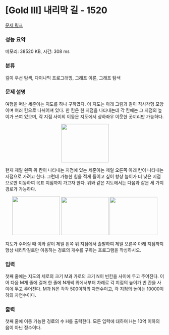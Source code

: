 # [Gold III] 내리막 길 - 1520 

[문제 링크](https://www.acmicpc.net/problem/1520) 

### 성능 요약

메모리: 38520 KB, 시간: 308 ms

### 분류

깊이 우선 탐색, 다이나믹 프로그래밍, 그래프 이론, 그래프 탐색

### 문제 설명

<p>여행을 떠난 세준이는 지도를 하나 구하였다. 이 지도는 아래 그림과 같이 직사각형 모양이며 여러 칸으로 나뉘어져 있다. 한 칸은 한 지점을 나타내는데 각 칸에는 그 지점의 높이가 쓰여 있으며, 각 지점 사이의 이동은 지도에서 상하좌우 이웃한 곳끼리만 가능하다.</p>

<p style="text-align: center;"><img alt="" src="https://upload.acmicpc.net/0e11f3db-35d2-4b01-9aa0-9a39252f05be/-/preview/" style="width: 151px; height: 122px;"></p>

<p>현재 제일 왼쪽 위 칸이 나타내는 지점에 있는 세준이는 제일 오른쪽 아래 칸이 나타내는 지점으로 가려고 한다. 그런데 가능한 힘을 적게 들이고 싶어 항상 높이가 더 낮은 지점으로만 이동하여 목표 지점까지 가고자 한다. 위와 같은 지도에서는 다음과 같은 세 가지 경로가 가능하다.</p>

<p style="text-align: center;"><img alt="" src="" style="width: 151px; height: 123px;"> <img alt="" src="" style="width: 151px; height: 121px;"> <img alt="" src="https://upload.acmicpc.net/e57e7ef0-cc56-4340-ba5f-b22af1789f63/-/preview/" style="width: 151px; height: 121px;"></p>

<p>지도가 주어질 때 이와 같이 제일 왼쪽 위 지점에서 출발하여 제일 오른쪽 아래 지점까지 항상 내리막길로만 이동하는 경로의 개수를 구하는 프로그램을 작성하시오.</p>

### 입력 

 <p>첫째 줄에는 지도의 세로의 크기 M과 가로의 크기 N이 빈칸을 사이에 두고 주어진다. 이어 다음 M개 줄에 걸쳐 한 줄에 N개씩 위에서부터 차례로 각 지점의 높이가 빈 칸을 사이에 두고 주어진다. M과 N은 각각 500이하의 자연수이고, 각 지점의 높이는 10000이하의 자연수이다.</p>

### 출력 

 <p>첫째 줄에 이동 가능한 경로의 수 H를 출력한다. 모든 입력에 대하여 H는 10억 이하의 음이 아닌 정수이다.</p>

